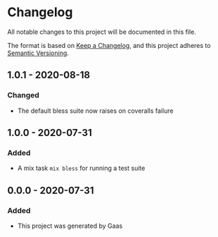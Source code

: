# Changelog

All notable changes to this project will be documented in this file.

The format is based on [Keep a
Changelog](https://keepachangelog.com/en/1.0.0/), and this project adheres to
[Semantic Versioning](https://semver.org/spec/v2.0.0.html).

## 1.0.1 - 2020-08-18

### Changed

- The default bless suite now raises on coveralls failure

## 1.0.0 - 2020-07-31

### Added

- A mix task `mix bless` for running a test suite

## 0.0.0 - 2020-07-31

### Added

- This project was generated by Gaas

<!-- # Generated by Elixir.Gaas.Generators.Simple.Library.Changelog -->
